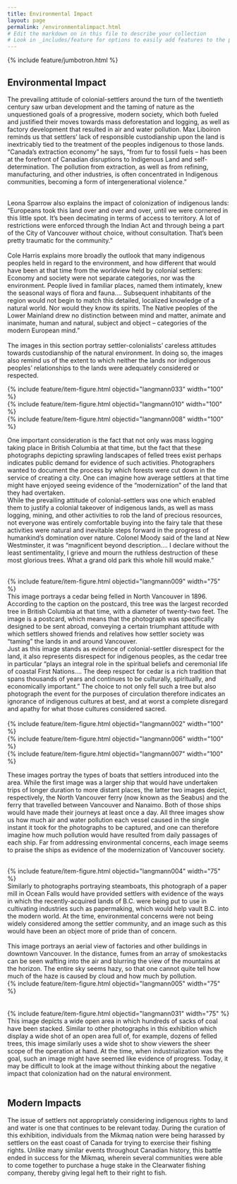 ```yaml
---
title: Environmental Impact
layout: page
permalink: /environmentalimpact.html
# Edit the markdown on in this file to describe your collection
# Look in _includes/feature for options to easily add features to the page
---
```


{% include feature/jumbotron.html %}

## Environmental Impact

The prevailing attitude of colonial-settlers around the turn of the twentieth century saw urban development and the taming of nature as the unquestioned goals of a progressive, modern society, which both fueled and justified their moves towards mass deforestation and logging, as well as factory development that resulted in air and water pollution. Max Liboiron reminds us that settlers’ lack of responsible custodianship upon the land is inextricably tied to the treatment of the peoples indigenous to those lands. “Canada’s extraction economy” he says, “from fur to fossil fuels – has been at the forefront of Canadian disruptions to Indigenous Land and self-determination. The pollution from extraction, as well as from refining, manufacturing, and other industries, is often concentrated in Indigenous communities, becoming a form of intergenerational violence.” <br><br>

Leona Sparrow also explains the impact of colonization of indigenous lands: “Europeans took this land over and over and over, until we were cornered in this little spot. It’s been decimating in terms of access to territory. A lot of restrictions were enforced through the Indian Act and through being a part of the City of Vancouver without choice, without consultation. That’s been pretty traumatic for the community.”<br><br>
Cole Harris explains more broadly the outlook that many indigenous peoples held in regard to the environment, and how different that would have been at that time from the worldview held by colonial settlers:<br>
Economy and society were not separate categories, nor was the environment. People lived in familiar places, named them intimately, knew the seasonal ways of flora and fauna…. Subsequent inhabitants of the region would not begin to match this detailed, localized knowledge of a natural world. Nor would they know its spirits. The Native peoples of the Lower Mainland drew no distinction between mind and matter, animate and inanimate, human and natural, subject and object – categories of the modern European mind.” <br><br>
The images in this section portray settler-colonialists’ careless attitudes towards custodianship of the natural environment. In doing so, the images also remind us of the extent to which neither the lands nor indigenous peoples’ relationships to the lands were adequately considered or respected.<br>

<div class="container">
  <div class="row">
    <div class="col-sm">
      {% include feature/item-figure.html objectid="langmann033" width="100" %}
    </div>
    <div class="col-sm">
      {% include feature/item-figure.html objectid="langmann010" width="100" %}
    </div>
    <div class="col-sm">
      {% include feature/item-figure.html objectid="langmann008" width="100" %}
    </div>
  </div>
</div>

One important consideration is the fact that not only was mass logging taking place in British Columbia at that time, but the fact that these photographs depicting sprawling landscapes of felled trees exist perhaps indicates public demand for evidence of such activities. Photographers wanted to document the process by which forests were cut down in the service of creating a city. One can imagine how average settlers at that time might have enjoyed seeing evidence of the “modernization” of the land that they had overtaken.<br>
While the prevailing attitude of colonial-settlers was one which enabled them to justify a colonial takeover of indigenous lands, as well as mass logging, mining, and other activities to rob the land of precious resources, not everyone was entirely comfortable buying into the fairy tale that these activities were natural and inevitable steps forward in the progress of humankind’s domination over nature. Colonel Moody said of the land at New Westminster, it was “magnificent beyond description…. I declare without the least sentimentality, I grieve and mourn the ruthless destruction of these most glorious trees. What a grand old park this whole hill would make.” <br><br>

<div class="container">
  <div class="row">
    <div class="col-sm">
      {% include feature/item-figure.html objectid="langmann009" width="75" %}
    </div>
    <div class="col-sm">
      This image portrays a cedar being felled in North Vancouver in 1896. According to the caption on the postcard, this tree was the largest recorded tree in British Columbia at that time, with a diameter of twenty-two feet. The image is a postcard, which means that the photograph was specifically designed to be sent abroad, conveying a certain triumphant attitude with which settlers showed friends and relatives how settler society was “taming” the lands in and around Vancouver.<br>
Just as this image stands as evidence of colonial-settler disrespect for the land, it also represents disrespect for indigenous peoples, as the cedar tree in particular “plays an integral role in the spiritual beliefs and ceremonial life of coastal First Nations…. The deep respect for cedar is a rich tradition that spans thousands of years and continues to be culturally, spiritually, and economically important.”  The choice to not only fell such a tree but also photograph the event for the purposes of circulation therefore indicates an ignorance of indigenous cultures at best, and at worst a complete disregard and apathy for what those cultures considered sacred.<br><br>
    </div>
  </div>
</div>

<div class="container">
  <div class="row">
    <div class="col-sm">
      {% include feature/item-figure.html objectid="langmann002" width="100" %}
    </div>
    <div class="col-sm">
      {% include feature/item-figure.html objectid="langmann006" width="100" %}
    </div>
    <div class="col-sm">
      {% include feature/item-figure.html objectid="langmann007" width="100" %}
    </div>
  </div>
</div>

These images portray the types of boats that settlers introduced into the area. While the first image was a larger ship that would have undertaken trips of longer duration to more distant places, the latter two images depict, respectively, the North Vancouver ferry (now known as the Seabus) and the ferry that travelled between Vancouver and Nanaimo. Both of those ships would have made their journeys at least once a day. All three images show us how much air and water pollution each vessel caused in the single instant it took for the photographs to be captured, and one can therefore imagine how much pollution would have resulted from daily passages of each ship. Far from addressing environmental concerns, each image seems to praise the ships as evidence of the modernization of Vancouver society.<br><br>

<div class="container">
  <div class="row">
    <div class="col-sm">
      {% include feature/item-figure.html objectid="langmann004" width="75" %}
    </div>
    <div class="col-sm">
      Similarly to photographs portraying steamboats, this photograph of a paper mill in Ocean Falls would have provided settlers with evidence of the ways in which the recently-acquired lands of B.C. were being put to use in cultivating industries such as papermaking, which would help vault B.C. into the modern world. At the time, environmental concerns were not being widely considered among the settler community, and an image such as this would have been an object more of pride than of concern. <br><br>
    </div>
  </div>
</div>

<div class="container">
  <div class="row">
    <div class="col-sm">
      This image portrays an aerial view of factories and other buildings in downtown Vancouver. In the distance, fumes from an array of smokestacks can be seen wafting into the air and blurring the view of the mountains at the horizon. The entire sky seems hazy, so that one cannot quite tell how much of the haze is caused by cloud and how much by pollution.
    </div>
    <div class="col-sm">
      {% include feature/item-figure.html objectid="langmann005" width="75" %}
    </div>
  </div>
</div>
<br><br>
<div class="container">
  <div class="row">
    <div class="col-sm">
      {% include feature/item-figure.html objectid="langmann031" width="75" %}
    </div>
    <div class="col-sm">
      This image depicts a wide open area in which hundreds of sacks of coal have been stacked. Similar to other photographs in this exhibition which display a wide shot of an open area full of, for example, dozens of felled trees, this image similarly uses a wide shot to show viewers the sheer scope of the operation at hand. At the time, when industrialization was the goal, such an image might have seemed like evidence of progress. Today, it may be difficult to look at the image without thinking about the negative impact that colonization had on the natural environment.<br><br>
    </div>
  </div>
</div>

## Modern Impacts

The issue of settlers not appropriately considering indigenous rights to land and water is one that continues to be relevant today. During the curation of this exhibition, individuals from the Mikmaq nation were being harassed by settlers on the east coast of Canada for trying to exercise their fishing rights. Unlike many similar events throughout Canadian history, this battle ended in success for the Mikmaq, wherein several communities were able to come together to purchase a huge stake in the Clearwater fishing company, thereby giving legal heft to their right to fish. <br><br>
